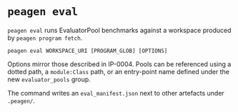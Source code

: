 # `peagen eval`

`peagen eval` runs EvaluatorPool benchmarks against a workspace produced by `peagen program fetch`.

```console
peagen eval WORKSPACE_URI [PROGRAM_GLOB] [OPTIONS]
```

Options mirror those described in IP-0004. Pools can be referenced using a
dotted path, a `module:Class` path, or an entry-point name defined under the new
`evaluator_pools` group.

The command writes an `eval_manifest.json` next to other artefacts under `.peagen/`.
